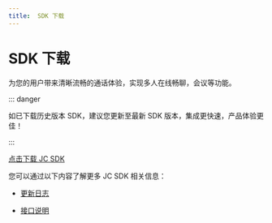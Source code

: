 ```yaml
---
title:  SDK 下载
---
```

# SDK 下载

为您的用户带来清晰流畅的通话体验，实现多人在线畅聊，会议等功能。

::: danger

如已下载历史版本 SDK，建议您更新至最新 SDK 版本，集成更快速，产品体验更佳！

:::

[点击下载 JC
SDK](/portal/cn/downloadsdk/download_sdk.php?filename=JC-SDK-iOS-V2_1.tar.gz)

您可以通过以下内容了解更多 JC SDK 相关信息：

- [更新日志](/cn/juphoon_platform/05_download/03_log.html?platform=ios)

- [接口说明](/portal/reference/V2.1/ios/)




